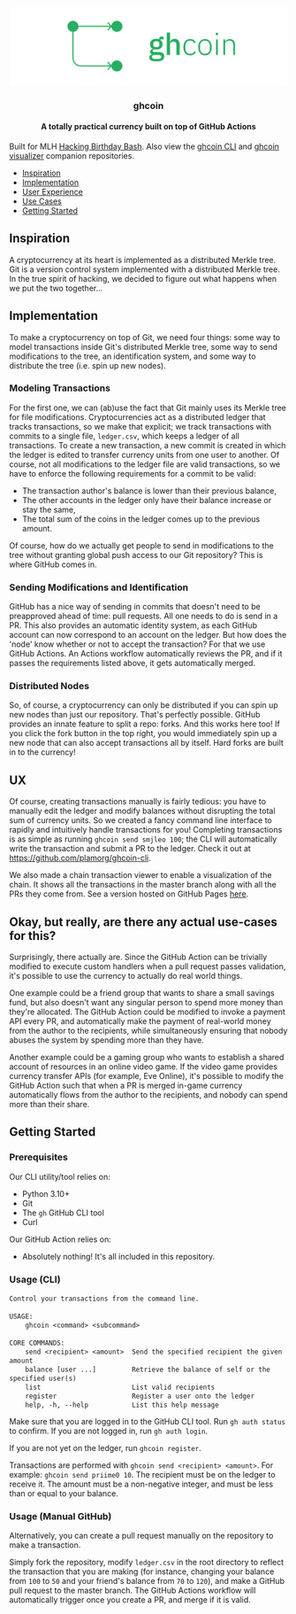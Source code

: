 <p align="center">
  <a href="" rel="noopener">
 <img src="./docs/logo.png" alt="ghcoin logo"></a>
</p>

<h3 align="center">ghcoin</h3>
<h4 align="center">A totally practical currency built on top of GitHub Actions</h3>

Built for MLH [Hacking Birthday Bash](https://organize.mlh.io/participants/events/8331-hacking-birthday-bash).
Also view the [ghcoin CLI](https://github.com/plamorg/ghcoin-cli) and [ghcoin visualizer](https://github.com/plamorg/ghcoin-vis) companion repositories.

- [Inspiration](https://github.com/plamorg/ghcoin#inspiration)
- [Implementation](https://github.com/plamorg/ghcoin#implementation)
- [User Experience](https://github.com/plamorg/ghcoin#ux)
- [Use Cases](https://github.com/plamorg/ghcoin#okay-but-really-are-there-any-actual-use-cases-for-this)
- [Getting Started](https://github.com/plamorg/ghcoin#getting-started)

## Inspiration

A cryptocurrency at its heart is implemented as a distributed Merkle tree.
Git is a version control system implemented with a distributed Merkle tree.
In the true spirit of hacking, we decided to figure out what happens when we put the two together...

## Implementation

To make a cryptocurrency on top of Git, we need four things: some way to model
transactions inside Git's distributed Merkle tree, some way to send modifications to the tree, an identification system,
and some way to distribute the tree (i.e. spin up new nodes).

### Modeling Transactions

For the first one, we can (ab)use the fact that Git mainly uses its Merkle tree for file modifications. 
Cryptocurrencies act as a distributed ledger that tracks transactions, so we make that explicit; we track
transactions with commits to a single file, `ledger.csv`, which keeps a ledger of all transactions. 
To create a new transaction, a new commit is created in which the ledger is edited to transfer currency units from one user to another. 
Of course, not all modifications to the ledger file are valid transactions, so we have to enforce the following requirements
for a commit to be valid:

- The transaction author's balance is lower than their previous balance,
- The other accounts in the ledger only have their balance increase or stay the same,
- The total sum of the coins in the ledger comes up to the previous amount.

Of course, how do we actually get people to send in modifications to the tree without granting global push
access to our Git repository? This is where GitHub comes in.

### Sending Modifications and Identification

GitHub has a nice way of sending in commits that doesn't need to be preapproved ahead of time: pull requests. All one needs to do
is send in a PR. This also provides an automatic identity system, as each GitHub account can now correspond to an account on the ledger.
But how does the 'node' know whether or not to accept the transaction? For that we use GitHub Actions.
An Actions workflow automatically reviews the PR, and if it passes the requirements listed above, it gets automatically merged.

### Distributed Nodes

So, of course, a cryptocurrency can only be distributed if you can spin up new nodes than just our repository. That's perfectly possible. GitHub provides
an innate feature to split a repo: forks. And this works here too! If you click the fork button in the top right,
you would immediately spin up a new node that can also accept transactions all by itself.
Hard forks are built in to the currency!

## UX

Of course, creating transactions manually is fairly tedious: you have to manually
edit the ledger and modify balances without disrupting the total sum of currency
units. So we created a fancy command line interface to rapidly and
intuitively handle transactions for you! Completing transactions is as simple as
running `ghcoin send smjleo 100`; the CLI will automatically write the
transaction and submit a PR to the ledger. Check it out at https://github.com/plamorg/ghcoin-cli.

We also made a chain transaction viewer to enable a visualization of the chain. It shows all the transactions in the master branch along with all the PRs they come from. See a version hosted on GitHub Pages [here](https://plamorg.github.io/ghcoin-vis/).

## Okay, but really, are there any actual use-cases for this?

Surprisingly, there actually are. Since the GitHub Action can be trivially modified to execute custom handlers 
when a pull request passes validation, it's possible to use the currency to actually do real world things.

One example could be a friend group that wants to share a small savings fund, but also doesn't want any
singular person to spend more money than they're allocated. The GitHub Action could be modified to invoke a payment
API every PR, and automatically make the payment of real-world money from the author to the recipients, while simultaneously
ensuring that nobody abuses the system by spending more than they have.

Another example could be a gaming group who wants to establish a shared account of resources in an online video game.
If the video game provides currency transfer APIs (for example, Eve Online), it's possible to modify the GitHub Action 
such that when a PR is merged in-game currency automatically flows from the author to the recipients, and nobody can spend
more than their share.

## Getting Started

### Prerequisites

Our CLI utility/tool relies on:
- Python 3.10+
- Git
- The `gh` GitHub CLI tool
- Curl

Our GitHub Action relies on:
- Absolutely nothing! It's all included in this repository.

### Usage (CLI)

```
Control your transactions from the command line.

USAGE:
    ghcoin <command> <subcommand>

CORE COMMANDS:
    send <recipient> <amount>  Send the specified recipient the given amount
    balance [user ...]         Retrieve the balance of self or the specified user(s)
    list                       List valid recipients
    register                   Register a user onto the ledger
    help, -h, --help           List this help message
```

Make sure that you are logged in to the GitHub CLI tool. Run `gh auth status` to
confirm. If you are not logged in, run `gh auth login`.

If you are not yet on the ledger, run `ghcoin register`.

Transactions are performed with `ghcoin send <recipient> <amount>`. For example:
`ghcoin send priime0 10`. The recipient must be on the ledger to receive it. The
amount must be a non-negative integer, and must be less than or equal to your
balance.

### Usage (Manual GitHub)

Alternatively, you can create a pull request manually on the repository to make
a transaction. 

Simply fork the repository, modify `ledger.csv` in the root directory to reflect
the transaction that you are making (for instance, changing your balance from
`100` to `50` and your friend's balance from `70` to `120`), and make a GitHub
pull request to the master branch. The GitHub Actions workflow will
automatically trigger once you create a PR, and merge if it is valid.
